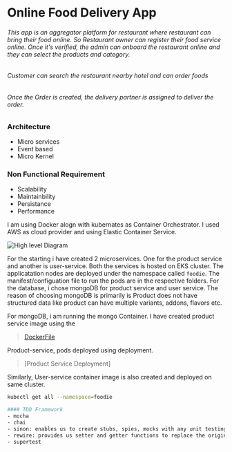 # Online Food Delivery App
###### This app is an aggregator platform for restaurant where restaurant can bring their food online. So Restaurant owner can register their food service online. Once it's verified, the admin can onboard the restaurant online and they can select the products and category. 
###### Customer can search the restaurant nearby hotel and can order foods
###### Once the Order is created, the delivery partner is assigned to deliver the order.

### Architecture
- Micro services
- Event based
- Micro Kernel

### Non Functional Requirement
- Scalability
- Maintainbility
- Persistance
- Performance

I am using Docker alogn with kubernates as Container Orchestrator. 
I used AWS as cloud provider and using Elastic Container Service.

![High level Diagram]()

For the starting i have created 2 microservices. One for the product service and another is user-service. Both the services is hosted on EKS cluster. The applicatation nodes are deployed under the namespace called `foodie`.
The manifest/configuation file to run the pods are in the respective folders.
For the database, i chose mongoDB for product service and user service. The reason of choosing mongoDB is primarily is Product does not have structured data like product can have multiple variants, addons, flavors etc. 

For mongoDB, i am running the mongo Container.
I have created product service image using the
> [DockerFile]()

Product-service, pods deployed using deployment.
> [Product Service Deployment]

Similarly, User-service container image is also created and deployed on same cluster.

```sh
kubectl get all --namespace=foodie

#### TDD Framework
- mocha
- chai
- sinon: enables us to create stubs, spies, mocks with any unit testing framework.
- rewire: provides us setter and getter functions to replace the original functions with our own.
- supertest 